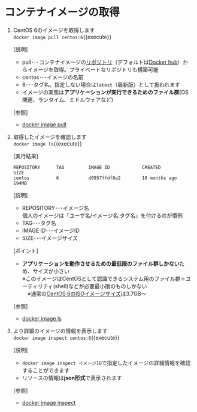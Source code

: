 # コンテナイメージの取得

1. CentOS 6のイメージを取得します<br/>
  `docker image pull centos:6`{{execute}} <br/>

    [説明]<br/>
      - pull･･･コンテナイメージの[リポジトリ](https://hub.docker.com/_/centos?tab=description)（デフォルトは[Docker hub](https://hub.docker.com/search?q=&type=image)）からイメージを取得。プライベートなリポジトリも構築可能
      - centos･･･イメージの名前
      - 6･･･タグ名。指定しない場合は`latest`（最新版）として扱われます
      - イメージの実態は**アプリケーションが実行できるためのファイル群**(OS関連、ランタイム、ミドルウェアなど)

    [参照]<br/>
      - [docker image pull](https://docs.docker.com/engine/reference/commandline/image_pull/)

2. 取得したイメージを確認します<br/>
  `docker image ls`{{execute}} <br/>

    [実行結果]<br/>

    ```shell
    REPOSITORY      TAG         IMAGE ID            CREATED             SIZE
    centos          6           d0957ffdf8a2        10 months ago       194MB
    ```

    [説明]<br/>
      - REPOSITORY･･･イメージ名<br/>
        個人のイメージは「ユーザ名/イメージ名:タグ名」を付けるのが慣例
      - TAG･･･タグ名
      - IMAGE ID･･･イメージID
      - SIZE･･･イメージサイズ

    [ポイント]<br/>
      - **アプリケーションを動作させるための最低限のファイル群しかない**ため、サイズが小さい<br/>
        ※このイメージはCentOSとして認識できるシステム用のファイル群＋ユーティリティ(shell)などが必要最小限のものしかない<br/>
      　※通常の[CentOS 6のISOイメージサイズ](http://isoredirect.centos.org/centos/6/isos/x86_64/)は3.7GB～

    [参照]<br/>
      - [docker image ls](https://docs.docker.com/engine/reference/commandline/image_ls/)

3. より詳細のイメージの情報を表示します<br/>
  `docker image inspect centos:6`{{execute}}

    [説明]<br/>
      - `docker image inspect イメージID`で指定したイメージの詳細情報を確認することができます
      - リソースの情報は**json形式**で表示されます

    [参照]<br/>
      - [docker image inspect](https://docs.docker.com/engine/reference/commandline/image_inspect/)
